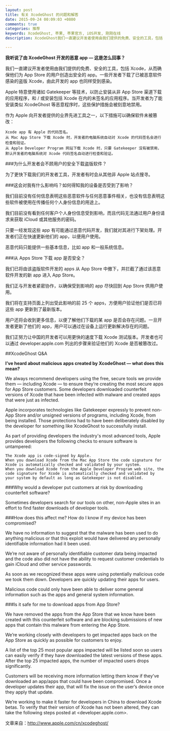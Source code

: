 ```yaml
---
layout: post
title: 有关 XcodeGhost 的问题和解答
date: 2015-09-24 00:09:03 +0800
comments: true
categories: 推荐
keywords: XcodeGhost, 苹果, 苹果官方, iOS开发, 刚刚在线
description: XcodeGhost我们一直建议开发者使用由我们提供的免费、安全的工具，包括 Xcode，从而确保他们为 App Store 的用户创造出安全的 app。一些开发者下载了已被恶意软件感染的盗版 Xcode，由此开发的 app 也同样受到感染。

---
```


**我听说了由 XcodeGhost 开发的恶意 app — 这是怎么回事？**

我们一直建议开发者使用由我们提供的免费、安全的工具，包括 Xcode，从而确保他们为 App Store 的用户创造出安全的 app。一些开发者下载了已被恶意软件感染的盗版 Xcode，由此开发的 app 也同样受到感染。

Apple 特意使用诸如 Gatekeeper 等技术，以防止安装从非 App Store 渠道下载的应用程序，和 / 或安装包括 Xcode 在内的未签名的应用程序。当开发者为了能安装类似 XcodeGhost 等恶意程序时，这些保护措施会被刻意地禁用。

作为 Apple 向开发者提供的业界先进工具之一，以下措施可以确保软件未被篡改：

    Xcode app 有 Apple 的代码签名。
    从 Mac App Store 下载 Xcode 时，开发者的电脑系统自动对 Xcode 的代码签名会进行检查和验证。
    从 Apple Developer Program 网站下载 Xcode 时，只要 Gatekeeper 没有被禁用，默认开发者的电脑系统对 Xcode 代码签名自动进行检查和验证。

###为什么开发者会不顾用户的安全下载盗版软件？

为了更快下载我们的开发者工具，开发者有时会从其他非 Apple 站点搜寻。

###这会对我有什么影响吗？如何得知我的设备是否受到了影响？

我们目前没有任何信息表明这些恶意软件与任何恶意事件相关，也没有信息表明这些软件被使用在传播任何个人身份信息的用途上。

我们目前没有看到任何客户个人身份信息受到影响，而且代码无法通过用户身份请求来获取 iCloud 或其他服务的密码。

只要一经发现这些 app 有可能通过恶意代码开发，我们就对其进行下架处理。开发者们正在快速更新他们的 app，以便用户使用。

<!--more-->


恶意代码只能提供一些基本信息，比如 app 和一般系统信息。

###从 Apps Store 下载 app 是否安全？

我们已将由该盗版软件开发的 apps 从 App Store 中撤下，并拦截了通过该恶意软件开发的新 app 进入 App Store。

我们正与开发者紧密协作，以确保受到影响的 app 尽快回到 App Store 供用户使用。

我们将在支持页面上列出受此影响的前 25 个 apps，方便用户验证他们是否已将这些 app 更新到了最新版本。

用户还将会收到更多信息，以便了解他们下载的某 app 是否会存在问题。一旦开发者更新了他们的 app，用户可以通过在设备上运行更新解决存在的问题。

我们正努力让中国的开发者可以用更快的速度下载 Xcode 测试版本。开发者也可以通过 developer.apple.com 列出的步骤来验证他们的 Xcode 是否被篡改过。

##XcodeGhost Q&A

**I’ve heard about malicious apps created by XcodeGhost — what does this mean?**

We always recommend developers using the free, secure tools we provide them — including Xcode — to ensure they’re creating the most secure apps for App Store customers. Some developers downloaded counterfeit versions of Xcode that have been infected with malware and created apps that were just as infected.

Apple incorporates technologies like Gatekeeper expressly to prevent non-App Store and/or unsigned versions of programs, including Xcode, from being installed. Those protections had to have been deliberately disabled by the developer for something like XcodeGhost to successfully install.

As part of providing developers the industry's most advanced tools, Apple provides developers the following checks to ensure software is untampered:

    The Xcode app is code-signed by Apple.
    When you download Xcode from the Mac App Store the code signature for Xcode is automatically checked and validated by your system.
    When you download Xcode from the Apple Developer Program web site, the code signature for Xcode is automatically checked and validated by your system by default as long as Gatekeeper is not disabled.

###Why would a developer put customers at risk by downloading counterfeit software?

Sometimes developers search for our tools on other, non-Apple sites in an effort to find faster downloads of developer tools.

###How does this affect me? How do I know if my device has been compromised?

We have no information to suggest that the malware has been used to do anything malicious or that this exploit would have delivered any personally identifiable information had it been used.

We’re not aware of personally identifiable customer data being impacted and the code also did not have the ability to request customer credentials to gain iCloud and other service passwords.

As soon as we recognized these apps were using potentially malicious code we took them down. Developers are quickly updating their apps for users.

Malicious code could only have been able to deliver some general information such as the apps and general system information.

###Is it safe for me to download apps from App Store?

We have removed the apps from the App Store that we know have been created with this counterfeit software and are blocking submissions of new apps that contain this malware from entering the App Store.

We’re working closely with developers to get impacted apps back on the App Store as quickly as possible for customers to enjoy.

A list of the top 25 most popular apps impacted will be listed soon so users can easily verify if they have downloaded the latest versions of these apps. After the top 25 impacted apps, the number of impacted users drops significantly.

Customers will be receiving more information letting them know if they’ve downloaded an app/apps that could have been compromised. Once a developer updates their app, that will fix the issue on the user’s device once they apply that update.

We’re working to make it faster for developers in China to download Xcode betas. To verify that their version of Xcode has not been altered, they can take the following steps posted at <developer.apple.com>.

文章来自：http://www.apple.com/cn/xcodeghost/